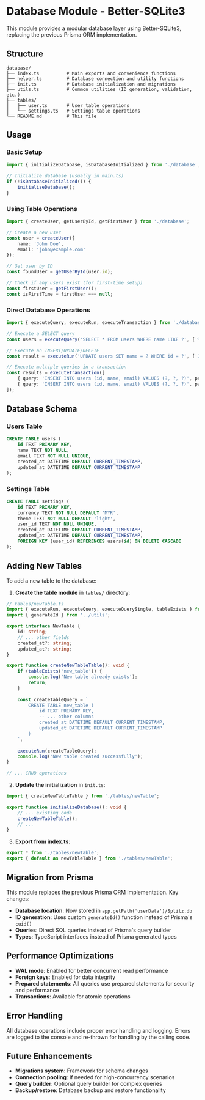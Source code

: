 # Database Module - Better-SQLite3

This module provides a modular database layer using Better-SQLite3, replacing the previous Prisma ORM implementation.

## Structure

```
database/
├── index.ts          # Main exports and convenience functions
├── helper.ts         # Database connection and utility functions
├── init.ts           # Database initialization and migrations
├── utils.ts          # Common utilities (ID generation, validation, etc.)
├── tables/
│   ├── user.ts       # User table operations
│   └── settings.ts   # Settings table operations
└── README.md         # This file
```

## Usage

### Basic Setup

```typescript
import { initializeDatabase, isDatabaseInitialized } from './database';

// Initialize database (usually in main.ts)
if (!isDatabaseInitialized()) {
    initializeDatabase();
}
```

### Using Table Operations

```typescript
import { createUser, getUserById, getFirstUser } from './database';

// Create a new user
const user = createUser({
    name: 'John Doe',
    email: 'john@example.com'
});

// Get user by ID
const foundUser = getUserById(user.id);

// Check if any users exist (for first-time setup)
const firstUser = getFirstUser();
const isFirstTime = firstUser === null;
```

### Direct Database Operations

```typescript
import { executeQuery, executeRun, executeTransaction } from './database';

// Execute a SELECT query
const users = executeQuery('SELECT * FROM users WHERE name LIKE ?', ['%John%']);

// Execute an INSERT/UPDATE/DELETE
const result = executeRun('UPDATE users SET name = ? WHERE id = ?', ['Jane Doe', userId]);

// Execute multiple queries in a transaction
const results = executeTransaction([
    { query: 'INSERT INTO users (id, name, email) VALUES (?, ?, ?)', params: [id1, 'User 1', 'user1@example.com'] },
    { query: 'INSERT INTO users (id, name, email) VALUES (?, ?, ?)', params: [id2, 'User 2', 'user2@example.com'] }
]);
```

## Database Schema

### Users Table
```sql
CREATE TABLE users (
    id TEXT PRIMARY KEY,
    name TEXT NOT NULL,
    email TEXT NOT NULL UNIQUE,
    created_at DATETIME DEFAULT CURRENT_TIMESTAMP,
    updated_at DATETIME DEFAULT CURRENT_TIMESTAMP
);
```

### Settings Table
```sql
CREATE TABLE settings (
    id TEXT PRIMARY KEY,
    currency TEXT NOT NULL DEFAULT 'MYR',
    theme TEXT NOT NULL DEFAULT 'light',
    user_id TEXT NOT NULL UNIQUE,
    created_at DATETIME DEFAULT CURRENT_TIMESTAMP,
    updated_at DATETIME DEFAULT CURRENT_TIMESTAMP,
    FOREIGN KEY (user_id) REFERENCES users(id) ON DELETE CASCADE
);
```

## Adding New Tables

To add a new table to the database:

1. **Create the table module** in `tables/` directory:

```typescript
// tables/newTable.ts
import { executeRun, executeQuery, executeQuerySingle, tableExists } from '../helper';
import { generateId } from '../utils';

export interface NewTable {
    id: string;
    // ... other fields
    created_at?: string;
    updated_at?: string;
}

export function createNewTableTable(): void {
    if (tableExists('new_table')) {
        console.log('New table already exists');
        return;
    }
    
    const createTableQuery = `
        CREATE TABLE new_table (
            id TEXT PRIMARY KEY,
            -- ... other columns
            created_at DATETIME DEFAULT CURRENT_TIMESTAMP,
            updated_at DATETIME DEFAULT CURRENT_TIMESTAMP
        )
    `;
    
    executeRun(createTableQuery);
    console.log('New table created successfully');
}

// ... CRUD operations
```

2. **Update the initialization** in `init.ts`:

```typescript
import { createNewTableTable } from './tables/newTable';

export function initializeDatabase(): void {
    // ... existing code
    createNewTableTable();
    // ...
}
```

3. **Export from index.ts**:

```typescript
export * from './tables/newTable';
export { default as newTableTable } from './tables/newTable';
```

## Migration from Prisma

This module replaces the previous Prisma ORM implementation. Key changes:

- **Database location**: Now stored in `app.getPath('userData')/Splitz.db`
- **ID generation**: Uses custom `generateId()` function instead of Prisma's `cuid()`
- **Queries**: Direct SQL queries instead of Prisma's query builder
- **Types**: TypeScript interfaces instead of Prisma generated types

## Performance Optimizations

- **WAL mode**: Enabled for better concurrent read performance
- **Foreign keys**: Enabled for data integrity
- **Prepared statements**: All queries use prepared statements for security and performance
- **Transactions**: Available for atomic operations

## Error Handling

All database operations include proper error handling and logging. Errors are logged to the console and re-thrown for handling by the calling code.

## Future Enhancements

- **Migrations system**: Framework for schema changes
- **Connection pooling**: If needed for high-concurrency scenarios
- **Query builder**: Optional query builder for complex queries
- **Backup/restore**: Database backup and restore functionality